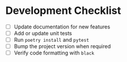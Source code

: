 # Development Checklist

- [ ] Update documentation for new features
- [ ] Add or update unit tests
- [ ] Run `poetry install` and `pytest`
- [ ] Bump the project version when required
- [ ] Verify code formatting with `black`
